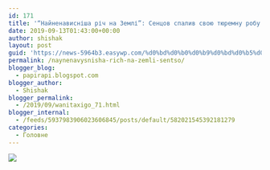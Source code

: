 ```yaml
---
id: 171
title: '“Найненависніша річ на Землі”: Сенцов спалив свою тюремну робу #wanitaxigo'
date: 2019-09-13T01:43:00+00:00
author: shishak
layout: post
guid: 'https://news-5964b3.easywp.com/%d0%bd%d0%b0%d0%b9%d0%bd%d0%b5%d0%bd%d0%b0%d0%b2%d0%b8%d1%81%d0%bd%d1%96%d1%88%d0%b0-%d1%80%d1%96%d1%87-%d0%bd%d0%b0-%d0%b7%d0%b5%d0%bc%d0%bb%d1%96-%d1%81%d0%b5%d0%bd%d1%86%d0%be/'
permalink: /naynenavysnisha-rich-na-zemli-sentso/
blogger_blog:
  - papirapi.blogspot.com
blogger_author:
  - Shishak
blogger_permalink:
  - /2019/09/wanitaxigo_71.html
blogger_internal:
  - /feeds/5937983906023606845/posts/default/582021545392181279
categories:
  - Головне
---
```

<img src="https://images.unian.net/photos/2019_09/1568116249-6241.JPG?0.9687858788916979" style="max-width:586px;" />